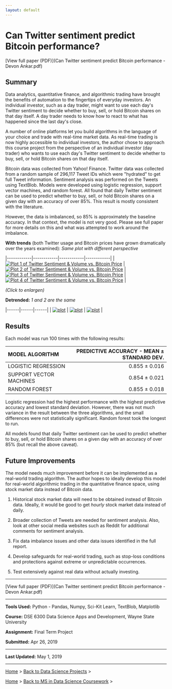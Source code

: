 ```yaml
---
layout: default
---
```


# Can Twitter sentiment predict Bitcoin performance?

[View full paper (PDF)](Can Twitter sentiment predict Bitcoin performance - Devon Ankar.pdf)

## Summary

Data analytics, quantitative finance, and algorithmic trading have brought the benefits of automation to the fingertips of everyday investors. An individual investor, such as a day trader, might want to use each day's Twitter sentiment to decide whether to buy, sell, or hold Bitcoin shares on that day itself. A day trader needs to know how to react to what has happened since the last day's close.

A number of online platforms let you build algorithms in the language of your choice and trade with real-time market data. As real-time trading is now highly accessible to individual investors, the author chose to approach this course project from the perspective of an individual investor (day trader) who wants to use each day's Twitter sentiment to decide whether to buy, sell, or hold Bitcoin shares on that day itself.

Bitcoin data was collected from Yahoo! Finance. Twitter data was collected from a random sample of 296,117 Tweet IDs which were "hydrated" to get full Tweet information. Sentiment analysis was performed on the Tweets using TextBlob. Models were developed using logistic regression, support vector machines, and random forest. All found that daily Twitter sentiment can be used to predict whether to buy, sell, or hold Bitcoin shares on a given day with an accuracy of over 85%. This result is mostly consistent with the literature.

However, the data is imbalanced, so 85% is approximately the baseline accuracy. In that context, the model is not very good. Please see full paper for more details on this and what was attempted to work around the imbalance.

**With trends** (both Twitter usage and Bitcoin prices have grown dramatically over the years examined): *Same plot with different perspective*

|------------|------------|------------|------------|
| [![Plot 1 of Twitter Sentiment & Volume vs. Bitcoin Price](main1.png)](main1.png) | [![Plot 2 of Twitter Sentiment & Volume vs. Bitcoin Price](main2.png)](main2.png) | [![Plot 3 of Twitter Sentiment & Volume vs. Bitcoin Price](main3.png)](main3.png) | [![Plot 4 of Twitter Sentiment & Volume vs. Bitcoin Price](main4.png)](main4.png) |

*(Click to enlargen)*

**Detrended:** *1 and 2 are the same*

|------|------|------|
| [![plot](rot1.png)](rot1.png) | [![plot](rot2.png)](rot2.png) | [![plot](rot3.png)](rot3.png) |

## Results

Each model was run 100 times with the following results:

| MODEL ALGORITHM | PREDICTIVE ACCURACY - MEAN ± STANDARD DEV. |
|:--------------------------------|-----------------------------------------:|
| LOGISTIC REGRESSION | 0.855 ± 0.016 |
| SUPPORT VECTOR MACHINES | 0.854 ± 0.021 |
| RANDOM FOREST | 0.855 ± 0.018 |

Logistic regression had the highest performance with the highest predictive accuracy and lowest standard deviation. However, there was not much variance in the result between the three algorithms, and the small differences were not statistically significant. Random forest took the longest to run.

All models found that daily Twitter sentiment can be used to predict whether to buy, sell, or hold Bitcoin shares on a given day with an accuracy of over 85% (but recall the above caveat).

## Future Improvements

The model needs much improvement before it can be implemented as a real-world trading algorithm. The author hopes to ideally develop this model for real-world algorithmic trading in the quantitative finance space, using stock market data instead of Bitcoin data.

1. Historical stock market data will need to be obtained instead of Bitcoin data. Ideally, it would be good to get *hourly* stock market data instead of daily.

2. Broader collection of Tweets are needed for sentiment analysis. Also, look at other social media websites such as Reddit for additional comments for sentiment analysis.

3. Fix data imbalance issues and other data issues identified in the full report.

4. Develop safeguards for real-world trading, such as stop-loss conditions and protections against extreme or unpredictable occurrences.

5. Test extensively against real data without actually investing.

***

[View full paper (PDF)](Can Twitter sentiment predict Bitcoin performance - Devon Ankar.pdf)

***

**Tools Used:** Python - Pandas, Numpy, Sci-Kit Learn, TextBlob, Matplotlib

**Course:** DSE 6300 Data Science Apps and Development, Wayne State University

**Assignment:** Final Term Project

**Submitted:** Apr 26, 2019

***

**Last Updated:** May 1, 2019

***

[Home](/) > [Back to Data Science Projects](/data-science/) >

[Home](/) > [Back to MS in Data Science Coursework](/ms) >